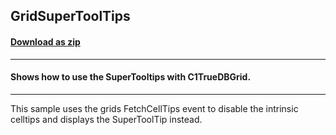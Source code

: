 ## GridSuperToolTips
#### [Download as zip](https://grapecity.github.io/DownGit/#/home?url=https://github.com/GrapeCity/ComponentOne-WinForms-Samples/tree/master/NetFramework\TrueDBGrid\CS\GridSuperToolTip)
____
#### Shows how to use the SuperTooltips with C1TrueDBGrid.
____
This sample uses the grids FetchCellTips event to disable the intrinsic celltips and displays the SuperToolTip instead.  